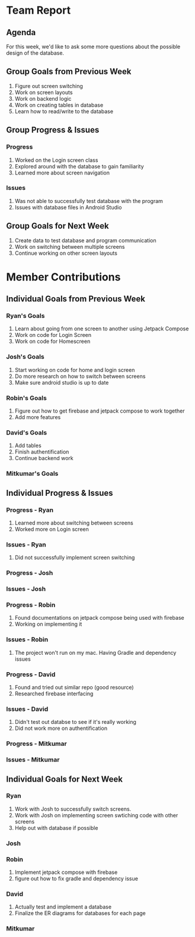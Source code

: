 # Team Report

## Agenda
For this week, we'd like to ask some more questions about the possible design of the database.  
## Group Goals from Previous Week
1. Figure out screen switching
2. Work on screen layouts
3. Work on backend logic
4. Work on creating tables in database
5. Learn how to read/write to the database

## Group Progress & Issues
### Progress
1. Worked on the Login screen class
2. Explored around with the database to gain familiarity
3. Learned more about screen navigation  
### Issues
1. Was not able to successfully test database with the program
2. Issues with database files in Android Studio  
## Group Goals for Next Week
1. Create data to test database and program communication
2. Work on switching between multiple screens
3. Continue working on other screen layouts
# Member Contributions

## Individual Goals from Previous Week
### Ryan's Goals
1. Learn about going from one screen to another using Jetpack Compose
2. Work on code for Login Screen
3. Work on code for Homescreen

### Josh's Goals
1. Start working on code for home and login screen
2. Do more research on how to switch between screens
3. Make sure android studio is up to date

### Robin's Goals
1. Figure out how to get firebase and jetpack compose to work together
2. Add more features
### David's Goals
1. Add tables
2. Finish authentification
3. Continue backend work

### Mitkumar's Goals

## Individual Progress & Issues
### Progress - Ryan
1. Learned more about switching between screens
2. Worked more on Login screen
### Issues - Ryan
1. Did not successfully implement screen switching  
### Progress - Josh

### Issues - Josh

### Progress - Robin
1. Found documentations on jetpack compose being used with firebase
2. Working on implementing it
### Issues - Robin
1. The project won't run on my mac. Having Gradle and dependency issues
### Progress - David
1. Found and tried out similar repo (good resource)
2. Researched firebase interfacing
### Issues - David
1. Didn't test out databse to see if it's really working
2. Did not work more on authentification

### Progress - Mitkumar
  
### Issues - Mitkumar
  
## Individual Goals for Next Week
### Ryan
1. Work with Josh to successfully switch screens.
2. Work with Josh on implementing screen swtiching code with other screens
3. Help out with database if possible  
### Josh

### Robin
1. Implement jetpack compose with firebase
2. figure out how to fix gradle and dependency issue
### David
1. Actually test and implement a database
2. Finalize the ER diagrams for databases for each page
 
### Mitkumar
